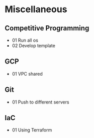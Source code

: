 # Miscellaneous

## Competitive Programming
- 01 Run all os
- 02 Develop template

## GCP
- 01 VPC shared

## Git
- 01 Push to different servers

## IaC
- 01 Using Terraform